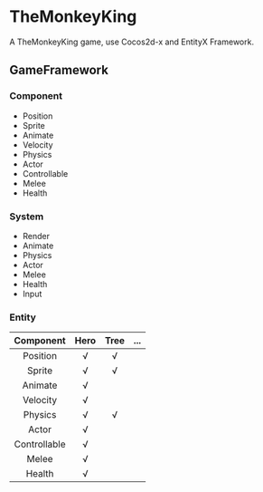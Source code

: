 # TheMonkeyKing
A TheMonkeyKing game, use Cocos2d-x and EntityX Framework.

## GameFramework
### Component
- Position
- Sprite
- Animate
- Velocity
- Physics
- Actor
- Controllable
- Melee
- Health

### System
- Render
- Animate
- Physics
- Actor
- Melee
- Health
- Input

### Entity
|  Component   | Hero | Tree |  ... |
| :----------: | :--: | :--: | ---: |
|   Position   |  √   |  √   |      |
|    Sprite    |  √   |  √   |      |
|   Animate    |  √   |      |      |
|   Velocity   |  √   |      |      |
|   Physics    |  √   |  √   |      |
|    Actor     |  √   |      |      |
| Controllable |  √   |      |      |
|    Melee     |  √   |      |      |
|    Health    |  √   |      |      |

